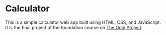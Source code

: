 # Calculator

This is a simple calculator web app built using HTML, CSS, and JavaScript. It is the final project of the foundation course on [The Odin Project](https://www.theodinproject.com/).
